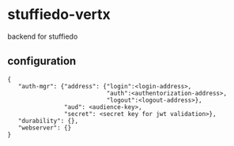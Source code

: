 # stuffiedo-vertx

backend for stuffiedo


## configuration
```
{
   "auth-mgr": {"address": {"login":<login-address>,
                            "auth":<authentorization-address>,
                            "logout":<logout-address>},
                "aud": <audience-key>,
                "secret": <secret key for jwt validation>},
   "durability": {},
   "webserver": {}
}
```
